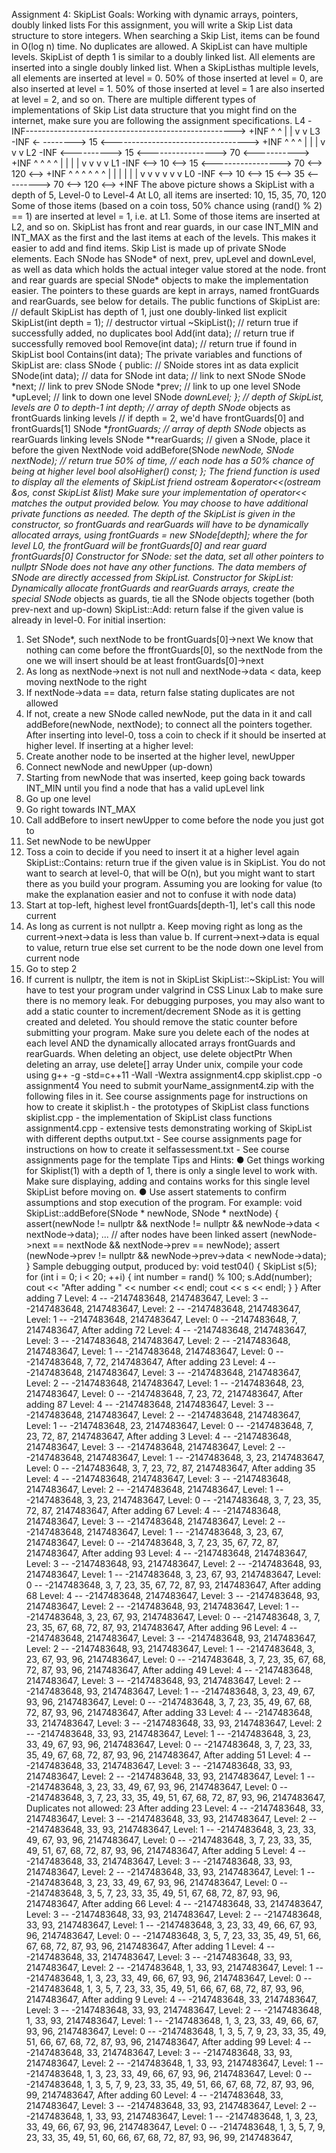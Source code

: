 Assignment 4: SkipList
Goals: Working with dynamic arrays, pointers, doubly linked lists
For this assignment, you will write a Skip List data structure to store integers. When searching a
Skip List, items can be found in O(log n) time. No duplicates are allowed.
A SkipList can have multiple levels. SkipList of depth 1 is similar to a doubly linked list. All
elements are inserted into a single doubly linked list.
When a SkipListhas multiple levels, all elements are inserted at level = 0. 50% of those
inserted at level = 0, are also inserted at level = 1. 50% of those inserted at level = 1 are also
inserted at level = 2, and so on.
There are multiple different types of implementations of Skip List data structure that you might
find on the internet, make sure you are following the assignment specifications.
L4 -INF----------------------------------------------------> +INF
^ ^
| |
v v
L3 -INF <- --------> 15 <----------------------------------> +INF
^ ^ ^
| | |
v v v
L2 -INF <----------> 15 <-----------------> 70 <-----------> +INF
^ ^ ^ ^
| | | |
v v v v
L1 -INF <--> 10 <--> 15 <-----------------> 70 <--> 120 <--> +INF
^ ^ ^ ^ ^ ^
| | | | | |
v v v v v v
L0 -INF <--> 10 <--> 15 <--> 35 <---------> 70 <--> 120 <--> +INF
The above picture shows a SkipList with a depth of 5, Level-0 to Level-4
At L0, all items are inserted: 10, 15, 35, 70, 120
Some of those items (based on a coin toss, 50% chance using (rand() % 2) == 1) are
inserted at level = 1, i.e. at L1. Some of those items are inserted at L2, and so on.
SkipList has front and rear guards, in our case INT_MIN and INT_MAX as the first and the
last items at each of the levels. This makes it easier to add and find items.
Skip List is made up of private SNode elements. Each SNode has SNode* of next, prev,
upLevel and downLevel, as well as data which holds the actual integer value stored at the
node.
front and rear guards are special SNode* objects to make the implementation easier. The
pointers to these guards are kept in arrays, named frontGuards and rearGuards, see
below for details.
The public functions of SkipList are:
// default SkipList has depth of 1, just one doubly-linked list
explicit SkipList(int depth = 1);
// destructor
virtual ~SkipList();
// return true if successfully added, no duplicates
bool Add(int data);
// return true if successfully removed
bool Remove(int data);
// return true if found in SkipList
bool Contains(int data);
The private variables and functions of SkipList are:
class SNode {
public:
// SNoide stores int as data
explicit SNode(int data);
// data for SNode
int data;
// link to next SNode
SNode *next;
// link to prev SNode
SNode *prev;
// link to up one level
SNode *upLevel;
// link to down one level
SNode *downLevel;
};
// depth of SkipList, levels are 0 to depth-1
int depth;
// array of depth SNode* objects as frontGuards linking levels
// if depth = 2, we'd have frontGuards[0] and frontGuards[1]
SNode **frontGuards;
// array of depth SNode* objects as rearGuards linking levels
SNode **rearGuards;
// given a SNode, place it before the given NextNode
void addBefore(SNode *newNode, SNode *nextNode);
// return true 50% of time,
// each node has a 50% chance of being at higher level
bool alsoHigher() const;
};
The friend function is used to display all the elements of SkipList
friend ostream &operator<<(ostream &os, const SkipList &list)
Make sure your implementation of operator<< matches the output provided below.
You may choose to have additional private functions as needed. The depth of the SkipList is
given in the constructor, so frontGuards and rearGuards will have to be dynamically allocated
arrays, using frontGuards = new SNode*[depth]; where the for level L0, the frontGuard
will be frontGuards[0] and rear guard frontGuards[0]
Constructor for SNode: set the data, set all other pointers to nullptr
SNode does not have any other functions. The data members of SNode are directly accessed
from SkipList.
Constructor for SkipList: Dynamically allocate frontGuards and rearGuards arrays, create the
special SNode* objects as guards, tie all the SNode objects together (both prev-next and
up-down)
SkipList::Add: return false if the given value is already in level-0. For initial insertion:
1. Set SNode*, such nextNode to be frontGuards[0]->next We know that
nothing can come before the ffrontGuards[0], so the nextNode from the
one we will insert should be at least frontGuards[0]->next
2. As long as nextNode->next is not null and nextNode->data < data, keep
moving nextNode to the right
3. If nextNode->data == data, return false stating duplicates are not allowed
4. If not, create a new SNode called newNode, put the data in it and call
addBefore(newNode, nextNode); to connect all the pointers together.
After inserting into level-0, toss a coin to check if it should be inserted at higher level. If inserting
at a higher level:
1. Create another node to be inserted at the higher level, newUpper
2. Connect newNode and newUpper (up-down)
3. Starting from newNode that was inserted, keep going back towards INT_MIN
until you find a node that has a valid upLevel link
4. Go up one level
5. Go right towards INT_MAX
6. Call addBefore to insert newUpper to come before the node you just got to
7. Set newNode to be newUpper
8. Toss a coin to decide if you need to insert it at a higher level again
SkipList::Contains: return true if the given value is in SkipList. You do not want to
search at level-0, that will be O(n), but you might want to start there as you build your program.
Assuming you are looking for value (to make the explanation easier and not to confuse it with
node data)
1. Start at top-left, highest level frontGuards[depth-1], let's call this node current
2. As long as current is not nullptr
a. Keep moving right as long as the current->next->data is less than value
b. If current->next->data is equal to value,
return true
else
set current to be the node down one level from current node
3. Go to step 2
4. If current is nullptr, the item is not in SkipList
SkipList::~SkipList: You will have to test your program under valgrind in CSS Linux Lab
to make sure there is no memory leak. For debugging purposes, you may also want to add a
static counter to increment/decrement SNode as it is getting created and deleted. You should
remove the static counter before submitting your program.
Make sure you delete each of the nodes at each level AND the dynamically allocated arrays
frontGuards and rearGuards.
When deleting an object, use delete objectPtr
When deleting an array, use delete[] array
Under unix, compile your code using
g++ -g -std=c++11 -Wall -Wextra assignment4.cpp skiplist.cpp -o assignment4
You need to submit yourName_assignment4.zip with the following files in it. See course
assignments page for instructions on how to create it
skiplist.h - the prototypes of SkipList class functions
skiplist.cpp - the implementation of SkipList class functions
assignment4.cpp - extensive tests demonstrating working of SkipList with
different depths output.txt - See course assignments page for instructions on how to
create it selfassessment.txt - See course assignments page for the template
Tips and Hints:
● Get things working for Skiplist(1) with a depth of 1, there is only a single level to work
with. Make sure displaying, adding and contains works for this single level SkipList
before moving on.
● Use assert statements to confirm assumptions and stop execution of the program. For
example:
void SkipList::addBefore(SNode * newNode, SNode * nextNode) {
assert(newNode != nullptr && nextNode != nullptr &&
newNode->data < nextNode->data);
...
// after nodes have been linked
assert (newNode->next == nextNode &&
nextNode->prev == newNode);
assert (newNode->prev != nullptr &&
newNode->prev->data < newNode->data);
}
Sample debugging output, produced by:
void test04() {
SkipList s(5);
for (int i = 0; i < 20; ++i) {
int number = rand() % 100;
s.Add(number);
cout << "After adding " << number << endl;
cout << s << endl;
}
}
After adding 7
Level: 4 -- -2147483648, 2147483647,
Level: 3 -- -2147483648, 2147483647,
Level: 2 -- -2147483648, 2147483647,
Level: 1 -- -2147483648, 2147483647,
Level: 0 -- -2147483648, 7, 2147483647,
After adding 72
Level: 4 -- -2147483648, 2147483647,
Level: 3 -- -2147483648, 2147483647,
Level: 2 -- -2147483648, 2147483647,
Level: 1 -- -2147483648, 2147483647,
Level: 0 -- -2147483648, 7, 72, 2147483647,
After adding 23
Level: 4 -- -2147483648, 2147483647,
Level: 3 -- -2147483648, 2147483647,
Level: 2 -- -2147483648, 2147483647,
Level: 1 -- -2147483648, 23, 2147483647,
Level: 0 -- -2147483648, 7, 23, 72, 2147483647,
After adding 87
Level: 4 -- -2147483648, 2147483647,
Level: 3 -- -2147483648, 2147483647,
Level: 2 -- -2147483648, 2147483647,
Level: 1 -- -2147483648, 23, 2147483647,
Level: 0 -- -2147483648, 7, 23, 72, 87, 2147483647,
After adding 3
Level: 4 -- -2147483648, 2147483647,
Level: 3 -- -2147483648, 2147483647,
Level: 2 -- -2147483648, 2147483647,
Level: 1 -- -2147483648, 3, 23, 2147483647,
Level: 0 -- -2147483648, 3, 7, 23, 72, 87, 2147483647,
After adding 35
Level: 4 -- -2147483648, 2147483647,
Level: 3 -- -2147483648, 2147483647,
Level: 2 -- -2147483648, 2147483647,
Level: 1 -- -2147483648, 3, 23, 2147483647,
Level: 0 -- -2147483648, 3, 7, 23, 35, 72, 87, 2147483647,
After adding 67
Level: 4 -- -2147483648, 2147483647,
Level: 3 -- -2147483648, 2147483647,
Level: 2 -- -2147483648, 2147483647,
Level: 1 -- -2147483648, 3, 23, 67, 2147483647,
Level: 0 -- -2147483648, 3, 7, 23, 35, 67, 72, 87, 2147483647,
After adding 93
Level: 4 -- -2147483648, 2147483647,
Level: 3 -- -2147483648, 93, 2147483647,
Level: 2 -- -2147483648, 93, 2147483647,
Level: 1 -- -2147483648, 3, 23, 67, 93, 2147483647,
Level: 0 -- -2147483648, 3, 7, 23, 35, 67, 72, 87, 93, 2147483647,
After adding 68
Level: 4 -- -2147483648, 2147483647,
Level: 3 -- -2147483648, 93, 2147483647,
Level: 2 -- -2147483648, 93, 2147483647,
Level: 1 -- -2147483648, 3, 23, 67, 93, 2147483647,
Level: 0 -- -2147483648, 3, 7, 23, 35, 67, 68, 72, 87, 93, 2147483647,
After adding 96
Level: 4 -- -2147483648, 2147483647,
Level: 3 -- -2147483648, 93, 2147483647,
Level: 2 -- -2147483648, 93, 2147483647,
Level: 1 -- -2147483648, 3, 23, 67, 93, 96, 2147483647,
Level: 0 -- -2147483648, 3, 7, 23, 35, 67, 68, 72, 87, 93, 96, 2147483647,
After adding 49
Level: 4 -- -2147483648, 2147483647,
Level: 3 -- -2147483648, 93, 2147483647,
Level: 2 -- -2147483648, 93, 2147483647,
Level: 1 -- -2147483648, 3, 23, 49, 67, 93, 96, 2147483647,
Level: 0 -- -2147483648, 3, 7, 23, 35, 49, 67, 68, 72, 87, 93, 96, 2147483647,
After adding 33
Level: 4 -- -2147483648, 33, 2147483647,
Level: 3 -- -2147483648, 33, 93, 2147483647,
Level: 2 -- -2147483648, 33, 93, 2147483647,
Level: 1 -- -2147483648, 3, 23, 33, 49, 67, 93, 96, 2147483647,
Level: 0 -- -2147483648, 3, 7, 23, 33, 35, 49, 67, 68, 72, 87, 93, 96,
2147483647,
After adding 51
Level: 4 -- -2147483648, 33, 2147483647,
Level: 3 -- -2147483648, 33, 93, 2147483647,
Level: 2 -- -2147483648, 33, 93, 2147483647,
Level: 1 -- -2147483648, 3, 23, 33, 49, 67, 93, 96, 2147483647,
Level: 0 -- -2147483648, 3, 7, 23, 33, 35, 49, 51, 67, 68, 72, 87, 93, 96,
2147483647,
Duplicates not allowed: 23
After adding 23
Level: 4 -- -2147483648, 33, 2147483647,
Level: 3 -- -2147483648, 33, 93, 2147483647,
Level: 2 -- -2147483648, 33, 93, 2147483647,
Level: 1 -- -2147483648, 3, 23, 33, 49, 67, 93, 96, 2147483647,
Level: 0 -- -2147483648, 3, 7, 23, 33, 35, 49, 51, 67, 68, 72, 87, 93, 96,
2147483647,
After adding 5
Level: 4 -- -2147483648, 33, 2147483647,
Level: 3 -- -2147483648, 33, 93, 2147483647,
Level: 2 -- -2147483648, 33, 93, 2147483647,
Level: 1 -- -2147483648, 3, 23, 33, 49, 67, 93, 96, 2147483647,
Level: 0 -- -2147483648, 3, 5, 7, 23, 33, 35, 49, 51, 67, 68, 72, 87, 93, 96,
2147483647,
After adding 66
Level: 4 -- -2147483648, 33, 2147483647,
Level: 3 -- -2147483648, 33, 93, 2147483647,
Level: 2 -- -2147483648, 33, 93, 2147483647,
Level: 1 -- -2147483648, 3, 23, 33, 49, 66, 67, 93, 96, 2147483647,
Level: 0 -- -2147483648, 3, 5, 7, 23, 33, 35, 49, 51, 66, 67, 68, 72, 87, 93,
96, 2147483647,
After adding 1
Level: 4 -- -2147483648, 33, 2147483647,
Level: 3 -- -2147483648, 33, 93, 2147483647,
Level: 2 -- -2147483648, 1, 33, 93, 2147483647,
Level: 1 -- -2147483648, 1, 3, 23, 33, 49, 66, 67, 93, 96, 2147483647,
Level: 0 -- -2147483648, 1, 3, 5, 7, 23, 33, 35, 49, 51, 66, 67, 68, 72, 87,
93, 96, 2147483647,
After adding 9
Level: 4 -- -2147483648, 33, 2147483647,
Level: 3 -- -2147483648, 33, 93, 2147483647,
Level: 2 -- -2147483648, 1, 33, 93, 2147483647,
Level: 1 -- -2147483648, 1, 3, 23, 33, 49, 66, 67, 93, 96, 2147483647,
Level: 0 -- -2147483648, 1, 3, 5, 7, 9, 23, 33, 35, 49, 51, 66, 67, 68, 72, 87,
93, 96, 2147483647,
After adding 99
Level: 4 -- -2147483648, 33, 2147483647,
Level: 3 -- -2147483648, 33, 93, 2147483647,
Level: 2 -- -2147483648, 1, 33, 93, 2147483647,
Level: 1 -- -2147483648, 1, 3, 23, 33, 49, 66, 67, 93, 96, 2147483647,
Level: 0 -- -2147483648, 1, 3, 5, 7, 9, 23, 33, 35, 49, 51, 66, 67, 68, 72, 87,
93, 96, 99, 2147483647,
After adding 60
Level: 4 -- -2147483648, 33, 2147483647,
Level: 3 -- -2147483648, 33, 93, 2147483647,
Level: 2 -- -2147483648, 1, 33, 93, 2147483647,
Level: 1 -- -2147483648, 1, 3, 23, 33, 49, 66, 67, 93, 96, 2147483647,
Level: 0 -- -2147483648, 1, 3, 5, 7, 9, 23, 33, 35, 49, 51, 60, 66, 67, 68, 72,
87, 93, 96, 99, 2147483647,
